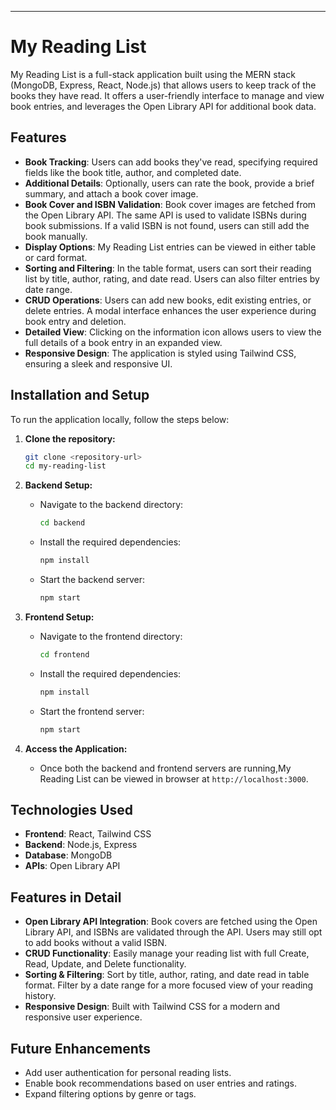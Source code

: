 
---

# My Reading List

My Reading List is a full-stack application built using the MERN stack (MongoDB, Express, React, Node.js) that allows users to keep track of the books they have read. It offers a user-friendly interface to manage and view book entries, and leverages the Open Library API for additional book data.

## Features

- **Book Tracking**: Users can add books they've read, specifying required fields like the book title, author, and completed date.
- **Additional Details**: Optionally, users can rate the book, provide a brief summary, and attach a book cover image.
- **Book Cover and ISBN Validation**: Book cover images are fetched from the Open Library API. The same API is used to validate ISBNs during book submissions. If a valid ISBN is not found, users can still add the book manually.
- **Display Options**: My Reading List entries can be viewed in either table or card format.
- **Sorting and Filtering**: In the table format, users can sort their reading list by title, author, rating, and date read. Users can also filter entries by date range.
- **CRUD Operations**: Users can add new books, edit existing entries, or delete entries. A modal interface enhances the user experience during book entry and deletion.
- **Detailed View**: Clicking on the information icon allows users to view the full details of a book entry in an expanded view.
- **Responsive Design**: The application is styled using Tailwind CSS, ensuring a sleek and responsive UI.

## Installation and Setup

To run the application locally, follow the steps below:

1. **Clone the repository:**
   ```bash
   git clone <repository-url>
   cd my-reading-list
   ```

2. **Backend Setup:**
   - Navigate to the backend directory:
     ```bash
     cd backend
     ```
   - Install the required dependencies:
     ```bash
     npm install
     ```
   - Start the backend server:
     ```bash
     npm start
     ```

3. **Frontend Setup:**
   - Navigate to the frontend directory:
     ```bash
     cd frontend
     ```
   - Install the required dependencies:
     ```bash
     npm install
     ```
   - Start the frontend server:
     ```bash
     npm start
     ```

4. **Access the Application:**
   - Once both the backend and frontend servers are running,My Reading List can be viewed in browser at `http://localhost:3000`.

## Technologies Used

- **Frontend**: React, Tailwind CSS
- **Backend**: Node.js, Express
- **Database**: MongoDB
- **APIs**: Open Library API

## Features in Detail

- **Open Library API Integration**: Book covers are fetched using the Open Library API, and ISBNs are validated through the API. Users may still opt to add books without a valid ISBN.
- **CRUD Functionality**: Easily manage your reading list with full Create, Read, Update, and Delete functionality.
- **Sorting & Filtering**: Sort by title, author, rating, and date read in table format. Filter by a date range for a more focused view of your reading history.
- **Responsive Design**: Built with Tailwind CSS for a modern and responsive user experience.

## Future Enhancements

- Add user authentication for personal reading lists.
- Enable book recommendations based on user entries and ratings.
- Expand filtering options by genre or tags.
